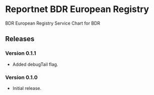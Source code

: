 # Reportnet BDR European Registry

BDR European Registry Service Chart for BDR

## Releases

### Version 0.1.1
- Added debugTail flag.

### Version 0.1.0
- Initial release.
